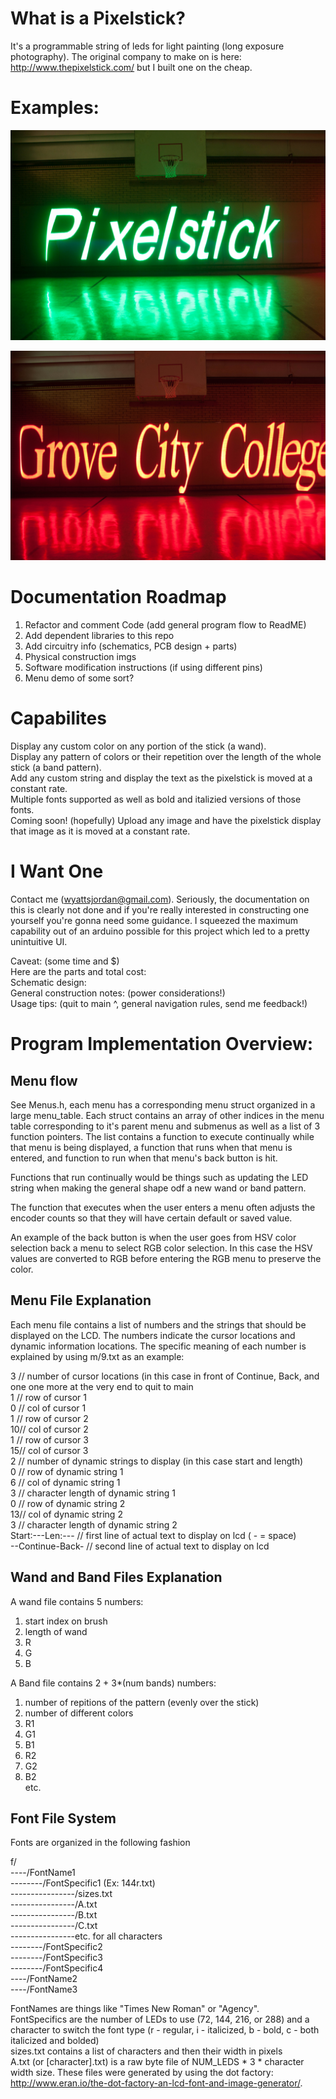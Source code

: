 # What is a Pixelstick?
It's a programmable string of leds for light painting (long exposure photography). The original company to make on is here: http://www.thepixelstick.com/ but I built one on the cheap.

# Examples:
![Demo](/imgs/pxl_stick.jpg)  

![Red Times New Roman Text](/imgs/pxl_gcc.jpg)  

# Documentation Roadmap  
1. Refactor and comment Code (add general program flow to ReadME)
2. Add dependent libraries to this repo
3. Add circuitry info (schematics, PCB design + parts)
4. Physical construction imgs
5. Software modification instructions (if using different pins)
6. Menu demo of some sort? 

# Capabilites

  Display any custom color on any portion of the stick (a wand).  
  Display any pattern of colors or their repetition over the length of the whole stick (a band pattern).  
  Add any custom string and display the text as the pixelstick is moved at a constant rate.  
      Multiple fonts supported as well as bold and italizied versions of those fonts.  
  Coming soon! (hopefully) Upload any image and have the pixelstick display that image as it is moved at a constant rate.  

# I Want One
  Contact me (wyattsjordan@gmail.com). Seriously, the documentation on this is clearly not done and if you're really interested in constructing one yourself you're gonna need some guidance. I squeezed the maximum capability out of an arduino possible for this project which led to a pretty unintuitive UI.  

  Caveat: (some time and $)  
  Here are the parts and total cost:  
  Schematic design:  
  General construction notes: (power considerations!)  
  Usage tips: (quit to main ^, general navigation rules, send me feedback!)  

# Program Implementation Overview:  

## Menu flow  
  See Menus.h, each menu has a corresponding menu struct organized in a large menu_table. Each struct contains an array of other indices in the menu table corresponding to it's parent menu and submenus as well as a list of 3 function pointers. The list contains a function to execute continually while that menu is being displayed, a function that runs when that menu is entered, and function to run when that menu's back button is hit.  

  Functions that run continually would be things such as updating the LED string when making the general shape odf a new wand or band pattern.  

  The function that executes when the user enters a menu often adjusts the encoder counts so that they will have certain default or saved value.  
 
  An example of the back button is when the user goes from HSV color selection back a menu to select RGB color selection. In this case the HSV values are converted to RGB before entering the RGB menu to preserve the color.


## Menu File Explanation  
Each menu file contains a list of numbers and the strings that should be displayed on the LCD. The numbers indicate the cursor locations and dynamic information locations. The specific meaning of each number is explained by using m/9.txt as an example:  

3 //       number of cursor locations (in this case in front of Continue, Back, and one one more at the very end to quit to main            
1 // 	   row of cursor 1  
0 // 	   col of cursor 1  
1 // 	   row of cursor 2  
10// 	   col of cursor 2  
1 // 	   row of cursor 3  
15// 	   col of cursor 3  
2 // 	   number of dynamic strings to display (in this case start and length)  
0 // 	   row of dynamic string 1  
6 // 	   col of dynamic string 1  
3 // 	   character length of dynamic string 1  
0 // 	   row of dynamic string 2  
13// 	   col of dynamic string 2  
3 // 	   character length of dynamic string 2  
Start:---Len:--- // first line of actual text to display on lcd ( - = space)  
--Continue-Back- // second line of actual text to display on lcd  

## Wand and Band Files Explanation  
A wand file contains 5 numbers:  
1. start index on brush  
2. length of wand  
3. R  
4. G  
5. B  

A Band file contains 2 + 3*(num bands) numbers:
1. number of repitions of the pattern (evenly over the stick)
2. number of different colors
3. R1
4. G1
5. B1
6. R2
7. G2
8. B2  
etc.  

## Font File System  
Fonts are organized in the following fashion  

f/  
----/FontName1  
--------/FontSpecific1 (Ex: 144r.txt)  
----------------/sizes.txt  
----------------/A.txt  
----------------/B.txt  
----------------/C.txt  
----------------etc. for all characters  
--------/FontSpecific2  
--------/FontSpecific3  
--------/FontSpecific4  
----/FontName2  
----/FontName3  

FontNames are things like "Times New Roman" or "Agency".  
    FontSpecifics are the number of LEDs to use (72, 144, 216, or 288) and a character to switch the font type (r - regular, i - italicized, b - bold, c - both italicized and bolded)  
        sizes.txt contains a list of characters and then their width in pixels  
	A.txt (or [character].txt) is a raw byte file of NUM_LEDS * 3 * character width size. These files were generated by using the dot factory: http://www.eran.io/the-dot-factory-an-lcd-font-and-image-generator/.  


